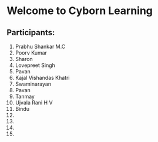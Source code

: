 # Welcome to Cyborn Learning

## Participants:

1. Prabhu Shankar M.C
2. Poorv Kumar
3. Sharon
4. Lovepreet Singh
5. Pavan
6. Kajal Vishandas Khatri
7. Swaminarayan
8. Pavan
9. Tanmay
10. Ujvala Rani H V
11. Bindu
12.
13.
14.
15.

